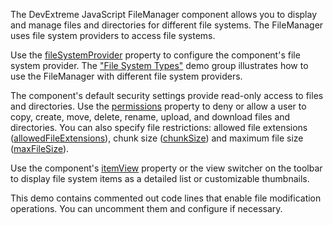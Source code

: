 The DevExtreme JavaScript FileManager component allows you to display and manage files and directories for different file systems. The FileManager uses file system providers to access file systems.

Use the [fileSystemProvider](/Documentation/ApiReference/UI_Components/dxFileManager/Configuration/#fileSystemProvider) property to configure the component's file system provider. The ["File System Types"](/Demos/WidgetsGallery/Demo/FileManager/BindingToFileSystem/NetCore/Light) demo group illustrates how to use the FileManager with different file system providers.
<!--split-->

The component's default security settings provide read-only access to files and directories. Use the [permissions](/Documentation/ApiReference/UI_Components/dxFileManager/Configuration/permissions) property to deny or allow a user to copy, create, move, delete, rename, upload, and download files and directories. You can also specify file restrictions: allowed file extensions ([allowedFileExtensions](/Documentation/ApiReference/UI_Components/dxFileManager/Configuration/#allowedFileExtensions)), chunk size ([chunkSize](/Documentation/ApiReference/UI_Components/dxFileManager/Configuration/upload/#chunkSize)) and maximum file size ([maxFileSize](/Documentation/ApiReference/UI_Components/dxFileManager/Configuration/upload/#maxFileSize)).

Use the component's [itemView](/Documentation/ApiReference/UI_Components/dxFileManager/Configuration/itemView/) property or the view switcher on the toolbar to display file system items as a detailed list or customizable thumbnails.

This demo contains commented out code lines that enable file modification operations. You can uncomment them and configure if necessary.